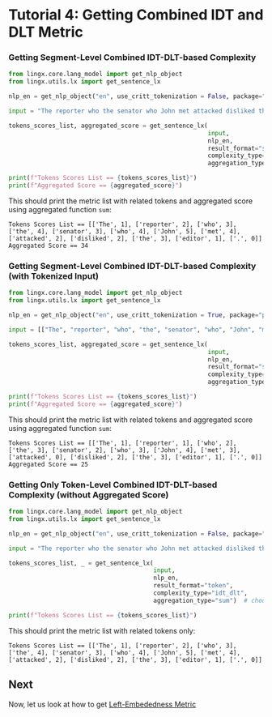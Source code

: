 # Tutorial 4: Getting Combined IDT and DLT Metric  

### Getting Segment-Level Combined IDT-DLT-based Complexity

```python
from lingx.core.lang_model import get_nlp_object
from lingx.utils.lx import get_sentence_lx

nlp_en = get_nlp_object("en", use_critt_tokenization = False, package="partut")

input = "The reporter who the senator who John met attacked disliked the editor."

tokens_scores_list, aggregated_score = get_sentence_lx(
                                                       input,
                                                       nlp_en,
                                                       result_format="segment",
                                                       complexity_type="idt_dlt", 
                                                       aggregation_type="sum")  # choose `sum`, `max` or `mean`

print(f"Tokens Scores List == {tokens_scores_list}")
print(f"Aggregated Score == {aggregated_score}")
```
This should print the metric list with related tokens and aggregated score using aggregated function `sum`:

```console
Tokens Scores List == [['The', 1], ['reporter', 2], ['who', 3], ['the', 4], ['senator', 3], ['who', 4], ['John', 5], ['met', 4], ['attacked', 2], ['disliked', 2], ['the', 3], ['editor', 1], ['.', 0]]
Aggregated Score == 34
```

### Getting Segment-Level Combined IDT-DLT-based Complexity (with Tokenized Input)

```python
from lingx.core.lang_model import get_nlp_object
from lingx.utils.lx import get_sentence_lx

nlp_en = get_nlp_object("en", use_critt_tokenization = True, package="partut")

input = [["The", "reporter", "who", "the", "senator", "who", "John", "met", "attacked"], ["disliked", "the", "editor", "."]]

tokens_scores_list, aggregated_score = get_sentence_lx(
                                                       input,
                                                       nlp_en,
                                                       result_format="segment",
                                                       complexity_type="idt_dlt", 
                                                       aggregation_type="sum")  # choose `sum`, `max` or `mean`

print(f"Tokens Scores List == {tokens_scores_list}")
print(f"Aggregated Score == {aggregated_score}")
```
This should print the metric list with related tokens and aggregated score using aggregated function `sum`:

```console
Tokens Scores List == [['The', 1], ['reporter', 1], ['who', 2], ['the', 3], ['senator', 2], ['who', 3], ['John', 4], ['met', 3], ['attacked', 0], ['disliked', 2], ['the', 3], ['editor', 1], ['.', 0]]
Aggregated Score == 25
```

### Getting Only Token-Level Combined IDT-DLT-based Complexity (without Aggregated Score)

```python
from lingx.core.lang_model import get_nlp_object
from lingx.utils.lx import get_sentence_lx

nlp_en = get_nlp_object("en", use_critt_tokenization = False, package="partut")

input = "The reporter who the senator who John met attacked disliked the editor."

tokens_scores_list, _ = get_sentence_lx(
                                        input,
                                        nlp_en,
                                        result_format="token",
                                        complexity_type="idt_dlt", 
                                        aggregation_type="sum")  # choose `sum`, `max` or `mean`

print(f"Tokens Scores List == {tokens_scores_list}")
```
This should print the metric list with related tokens only:

```console
Tokens Scores List == [['The', 1], ['reporter', 2], ['who', 3], ['the', 4], ['senator', 3], ['who', 4], ['John', 5], ['met', 4], ['attacked', 2], ['disliked', 2], ['the', 3], ['editor', 1], ['.', 0]]
```  

## Next

Now, let us look at how to get [Left-Embededness Metric](TUTORIAL_5_LE.md)
